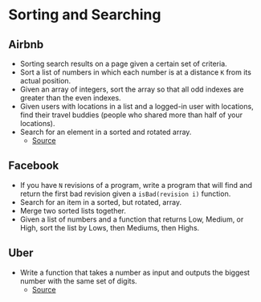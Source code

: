 Sorting and Searching
==

## Airbnb

- Sorting search results on a page given a certain set of criteria.
- Sort a list of numbers in which each number is at a distance `K` from its actual position.
- Given an array of integers, sort the array so that all odd indexes are greater than the even indexes.
- Given users with locations in a list and a logged-in user with locations, find their travel buddies (people who shared more than half of your locations).
- Search for an element in a sorted and rotated array.
  - [Source](http://blog.gainlo.co/index.php/2017/01/12/rotated-array-binary-search/)

## Facebook

- If you have `N` revisions of a program, write a program that will find and return the first bad revision given a `isBad(revision i)` function.
- Search for an item in a sorted, but rotated, array.
- Merge two sorted lists together.
- Given a list of numbers and a function that returns Low, Medium, or High, sort the list by Lows, then Mediums, then Highs.

## Uber

- Write a function that takes a number as input and outputs the biggest number with the same set of digits.
  - [Source](http://blog.gainlo.co/index.php/2017/01/20/arrange-given-numbers-to-form-the-biggest-number-possible/)
